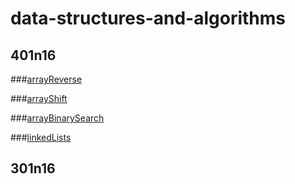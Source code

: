 # data-structures-and-algorithms


## 401n16


###[arrayReverse](/code-challenges/401n16/arrayReverse/README-arrayReverse.md)

###[arrayShift](/code-challenges/401n16/arrayReverse/README-arrayShift.md)

###[arrayBinarySearch](/code-challenges/401n16/arrayReverse/README-arrayBinarySearch.md)

###[linkedLists](/code-challenges/401n16/data-structures/linkedlist/README-linkedList.md)



## 301n16

